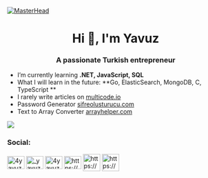 [![MasterHead](https://multicode.io/wp-content/uploads/2023/11/black-e1700314855239.jpg)](https://multicode.io)

<h1 align="center">Hi 👋, I'm Yavuz</h1>
<h3 align="center">A passionate Turkish entrepreneur </h3>

- I’m currently learning **.NET, JavaScript, SQL**
- What I will learn in the future: **Go, ElasticSearch, MongoDB, C, TypeScript **
- I rarely write articles on [multicode.io](multicode.io)
- Password Generator [sifreolusturucu.com](sifreolusturucu.com)
- Text to Array Converter [arrayhelper.com](arrayhelper.com)

[![](https://visitcount.itsvg.in/api?id=yavuzyazici&label=Profile%20Views&color=1&icon=5&pretty=true)](https://github.com/yavuzyazici)

<h3 align="left">Social:</h3>
<p align="left">
<a href="https://twitter.com/4yavuzyazici" target="blank"><img align="center" src="https://raw.githubusercontent.com/rahuldkjain/github-profile-readme-generator/master/src/images/icons/Social/twitter.svg" alt="4yavuzyazici" height="30" width="40" /></a>
<a href="https://instagram.com/_yavuzyazici" target="blank"><img align="center" src="https://raw.githubusercontent.com/rahuldkjain/github-profile-readme-generator/master/src/images/icons/Social/instagram.svg" alt="_yavuzyazici" height="30" width="40" /></a>
<a href="https://www.hackerrank.com/4yavuzyazici" target="blank"><img align="center" src="https://raw.githubusercontent.com/rahuldkjain/github-profile-readme-generator/master/src/images/icons/Social/hackerrank.svg" alt="4yavuzyazici" height="30" width="40" /></a>
<a href="https://multicode.io/feed/" target="blank"><img align="center" src="https://raw.githubusercontent.com/rahuldkjain/github-profile-readme-generator/master/src/images/icons/Social/rss.svg" alt="https://multicode.io/feed/" height="30" width="40" /></a>
<a href="https://www.arrayhelper.com/" target="blank"><img align="center" src="https://www.arrayhelper.com/images/icons/icon.png" alt="https://www.arrayhelper.com/" height="40" width="40" /></a>
<a href="https://sifreolusturucu.com/" target="blank"><img align="center" src="https://sifreolusturucu.com/favicon.ico" alt="https://www.sifreolusturu.com/" height="40" width="40" /></a>
</p>
